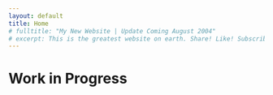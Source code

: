 ```yaml
---
layout: default
title: Home
# fulltitle: "My New Website | Update Coming August 2004"
# excerpt: This is the greatest website on earth. Share! Like! Subscribe! I'm dead inside!
---
```


# Work in Progress
<div>
    <script src="js/sketch.js"></script>
</div>
